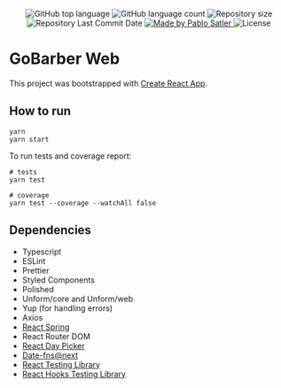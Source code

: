 
<p align="center">
  <img alt="GitHub top language" src="https://img.shields.io/github/languages/top/psatler/barbershop-frontend.svg">

  <img alt="GitHub language count" src="https://img.shields.io/github/languages/count/psatler/barbershop-frontend.svg">

  <img alt="Repository size" src="https://img.shields.io/github/repo-size/psatler/barbershop-frontend.svg">

  <img alt="Repository Last Commit Date" src="https://img.shields.io/github/last-commit/psatler/barbershop-frontend?color=blue">

  <a href="https://www.linkedin.com/in/pablosatler/">
    <img alt="Made by Pablo Satler" src="https://img.shields.io/badge/made%20by-Pablo%20Satler-blue">
  </a>

  <img alt="License" src="https://img.shields.io/github/license/psatler/barbershop-frontend?color=blue">

</p>

# GoBarber Web


This project was bootstrapped with [Create React App](https://github.com/facebook/create-react-app).




## How to run


```
yarn
yarn start
```

To run tests and coverage report:

```
# tests
yarn test

# coverage
yarn test --coverage --watchAll false
```


## Dependencies

- Typescript
- ESLint
- Prettier
- Styled Components
- Polished
- Unform/core and Unform/web
- Yup (for handling errors)
- Axios
- [React Spring](https://www.react-spring.io/)
- React Router DOM
- [React Day Picker](https://react-day-picker.js.org/)
- [Date-fns@next]()
- [React Testing Library](https://testing-library.com/docs/react-testing-library/intro)
- [React Hooks Testing Library](https://react-hooks-testing-library.com/)




